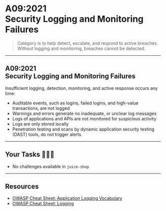 # A09:2021<br>Security Logging and Monitoring Failures

>Category is to help detect, escalate, and respond to active breaches. Without logging and monitoring, breaches cannot be detected.

---

## A09:2021<br>Security Logging and Monitoring Failures

Insufficient logging, detection, monitoring, and active response occurs any time:

- Auditable events, such as logins, failed logins, and high-value transactions, are not logged <!-- .element: style="font-size:0.8em"-->
- Warnings and errors generate no inadequate, or unclear log messages <!-- .element: style="font-size:0.8em"-->
- Logs of applications and APIs are not monitored for suspicious activity <!-- .element: style="font-size:0.8em"-->
- Logs are only stored locally <!-- .element: style="font-size:0.8em"-->
- Penetration testing and scans by dynamic application security testing (DAST) tools, do not trigger alerts <!-- .element: style="font-size:0.8em"-->

---

## Your Tasks 🧑🏻‍💻

- No challenges available in `juice-shop`

---

## Resources

- [OWASP Cheat Sheet: Application Logging Vocabulary](https://cheatsheetseries.owasp.org/cheatsheets/Application_Logging_Vocabulary_Cheat_Sheet.html)
- [OWASP Cheat Sheet: Logging](https://cheatsheetseries.owasp.org/cheatsheets/Logging_Cheat_Sheet.html)
